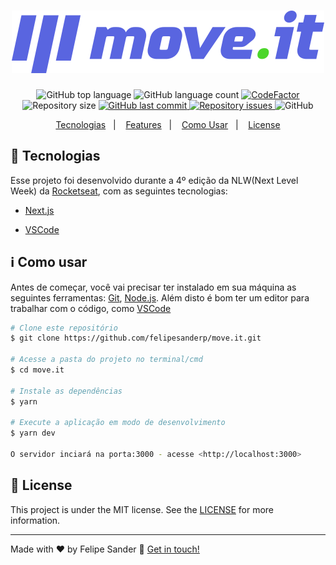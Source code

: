 <h1 align="center">
    <img alt="move.it" src="/public/logo-full.svg" />
    <br>
</h1>

<p align="center">
  <img alt="GitHub top language" src="https://img.shields.io/github/languages/top/felipesanderp/move.it.svg">

  <img alt="GitHub language count" src="https://img.shields.io/github/languages/count/felipesanderp/move.it.svg">
    
   <a href="https://www.codefactor.io/repository/github/felipesanderp/move.it">
     <img src="https://www.codefactor.io/repository/github/felipesanderp/move.it/badge"  alt="CodeFactor" />
   </a>
  
  <img alt="Repository size" src="https://img.shields.io/github/repo-size/felipesanderp/move.it.svg">
  <a href="https://github.com/felipesanderp/move.it/commits/">
    <img alt="GitHub last commit" src="https://img.shields.io/github/last-commit/felipesanderp/move.it.svg">
  </a>

  <a href="https://github.com/felipesanderp/move.it/issues">
    <img alt="Repository issues" src="https://img.shields.io/github/issues/felipesanderp/move.it.svg">
  </a>
    
  <img alt="GitHub" src="https://img.shields.io/github/license/felipesanderp/move.it">
</p>

<p align="center">
  <a href="#rocket-tecnologias">Tecnologias</a>&nbsp;&nbsp;&nbsp;|&nbsp;&nbsp;&nbsp;
  <a href="#sparkles-features">Features</a>&nbsp;&nbsp;&nbsp;|&nbsp;&nbsp;&nbsp;
  <a href="#information_source-como-usar">Como Usar</a>&nbsp;&nbsp;&nbsp;|&nbsp;&nbsp;&nbsp;
  <a href="#memo-license">License</a>
</p>

## :rocket: Tecnologias

Esse projeto foi desenvolvido durante a 4º edição da NLW(Next Level Week) da [Rocketseat](https://www.rocketseat.com.br/), com as seguintes tecnologias:

- [Next.js](https://nextjs.org/)

- [VSCode](https://code.visualstudio.com/)

## :information_source: Como usar

Antes de começar, você vai precisar ter instalado em sua máquina as seguintes ferramentas: [Git](https://git-scm.com), [Node.js](https://nodejs.org/en/). 
Além disto é bom ter um editor para trabalhar com o código, como [VSCode](https://code.visualstudio.com/)

```bash
# Clone este repositório
$ git clone https://github.com/felipesanderp/move.it.git

# Acesse a pasta do projeto no terminal/cmd
$ cd move.it

# Instale as dependências
$ yarn

# Execute a aplicação em modo de desenvolvimento
$ yarn dev

O servidor inciará na porta:3000 - acesse <http://localhost:3000> 
```

## :memo: License
This project is under the MIT license. See the [LICENSE](https://github.com/felipesanderp/dashgo/blob/master/LICENSE) for more information.

---

Made with ♥ by Felipe Sander :wave: [Get in touch!](https://www.linkedin.com/in/felipesander)
